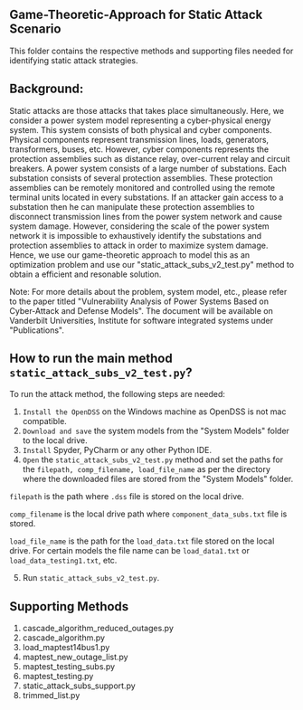 ## Game-Theoretic-Approach for Static Attack Scenario

This folder contains the respective methods and supporting files needed for identifying static attack strategies.

## Background: 
Static attacks are those attacks that takes place simultaneously. Here, we consider a power system model representing a cyber-physical
energy system. This system consists of both physical and cyber components. Physical components represent transmission lines, loads, generators, 
transformers, buses, etc. However, cyber components represents the protection assemblies such as distance relay, over-current relay and circuit breakers.
A power system consists of a large number of substations. Each substation consists of several protection assemblies. These protection assemblies can be remotely 
monitored and controlled using the remote terminal units located in every substations. If an attacker gain access to a substation 
then he can manipulate these protection assemblies to disconnect transmission lines from the power system network and cause system damage.
However, considering the scale of the power system network it is impossible to exhaustively identify the substations and protection assemblies to attack
in order to maximize system damage. Hence, we use our game-theoretic approach to model this as an optimization problem and use our "static_attack_subs_v2_test.py"
method to obtain a efficient and resonable solution. 

Note: For more details about the problem, system model, etc., please refer to the paper titled "Vulnerability Analysis of Power Systems Based on Cyber-Attack and Defense Models". 
The document will be available on Vanderbilt Universities, Institute for software integrated systems under "Publications".

## How to run the main method `static_attack_subs_v2_test.py`?
  
To run the attack method, the following steps are needed:
1. `Install the OpenDSS` on the Windows machine as OpenDSS is not mac compatible.
2. `Download and save` the system models from the "System Models" folder to the local drive. 
3. `Install` Spyder, PyCharm or any other Python IDE.
4. `Open` the `static_attack_subs_v2_test.py` method and set the paths for the `filepath, comp_filename, load_file_name` as per the 
directory where the downloaded files are stored from the "System Models" folder. 

`filepath` is the path where `.dss` file is stored on the local drive.

`comp_filename` is the local drive path where `component_data_subs.txt` file is stored.

`load_file_name` is the path for the `load_data.txt` file stored on the local drive. For certain models the file name can be `load_data1.txt` or `load_data_testing1.txt`, etc.

5. Run `static_attack_subs_v2_test.py`.

## Supporting Methods 
1. cascade_algorithm_reduced_outages.py
2. cascade_algorithm.py
3. load_maptest14bus1.py
4. maptest_new_outage_list.py
5. maptest_testing_subs.py
6. maptest_testing.py
7. static_attack_subs_support.py
8. trimmed_list.py


